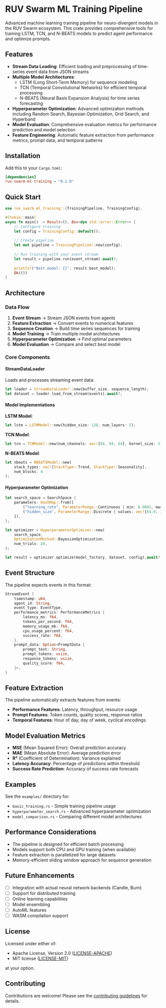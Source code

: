 # RUV Swarm ML Training Pipeline

Advanced machine learning training pipeline for neuro-divergent models in the RUV Swarm ecosystem. This crate provides comprehensive tools for training LSTM, TCN, and N-BEATS models to predict agent performance and optimize prompts.

## Features

- **Stream Data Loading**: Efficient loading and preprocessing of time-series event data from JSON streams
- **Multiple Model Architectures**:
  - LSTM (Long Short-Term Memory) for sequence modeling
  - TCN (Temporal Convolutional Networks) for efficient temporal processing
  - N-BEATS (Neural Basis Expansion Analysis) for time series forecasting
- **Hyperparameter Optimization**: Advanced optimization methods including Random Search, Bayesian Optimization, Grid Search, and Hyperband
- **Model Evaluation**: Comprehensive evaluation metrics for performance prediction and model selection
- **Feature Engineering**: Automatic feature extraction from performance metrics, prompt data, and temporal patterns

## Installation

Add this to your `Cargo.toml`:

```toml
[dependencies]
ruv-swarm-ml-training = "0.1.0"
```

## Quick Start

```rust
use ruv_swarm_ml_training::{TrainingPipeline, TrainingConfig};

#[tokio::main]
async fn main() -> Result<(), Box<dyn std::error::Error>> {
    // Configure training
    let config = TrainingConfig::default();
    
    // Create pipeline
    let mut pipeline = TrainingPipeline::new(config);
    
    // Run training with your event stream
    let result = pipeline.run(event_stream).await?;
    
    println!("Best model: {}", result.best_model);
    Ok(())
}
```

## Architecture

### Data Flow

1. **Event Stream** → Stream JSON events from agents
2. **Feature Extraction** → Convert events to numerical features
3. **Sequence Creation** → Build time series sequences for training
4. **Model Training** → Train multiple model architectures
5. **Hyperparameter Optimization** → Find optimal parameters
6. **Model Evaluation** → Compare and select best model

### Core Components

#### StreamDataLoader
Loads and processes streaming event data:
```rust
let loader = StreamDataLoader::new(buffer_size, sequence_length);
let dataset = loader.load_from_stream(events).await?;
```

#### Model Implementations

**LSTM Model**:
```rust
let lstm = LSTMModel::new(hidden_size: 128, num_layers: 2);
```

**TCN Model**:
```rust
let tcn = TCNModel::new(num_channels: vec![64, 64, 64], kernel_size: 3);
```

**N-BEATS Model**:
```rust
let nbeats = NBEATSModel::new(
    stack_types: vec![StackType::Trend, StackType::Seasonality],
    num_blocks: 4
);
```

#### Hyperparameter Optimization

```rust
let search_space = SearchSpace {
    parameters: HashMap::from([
        ("learning_rate", ParameterRange::Continuous { min: 0.0001, max: 0.01 }),
        ("hidden_size", ParameterRange::Discrete { values: vec![64.0, 128.0, 256.0] }),
    ]),
};

let optimizer = HyperparameterOptimizer::new(
    search_space,
    OptimizationMethod::BayesianOptimization,
    num_trials: 20,
);

let result = optimizer.optimize(model_factory, dataset, config).await?;
```

## Event Structure

The pipeline expects events in this format:

```rust
StreamEvent {
    timestamp: u64,
    agent_id: String,
    event_type: EventType,
    performance_metrics: PerformanceMetrics {
        latency_ms: f64,
        tokens_per_second: f64,
        memory_usage_mb: f64,
        cpu_usage_percent: f64,
        success_rate: f64,
    },
    prompt_data: Option<PromptData {
        prompt_text: String,
        prompt_tokens: usize,
        response_tokens: usize,
        quality_score: f64,
    }>,
}
```

## Feature Extraction

The pipeline automatically extracts features from events:

- **Performance Features**: Latency, throughput, resource usage
- **Prompt Features**: Token counts, quality scores, response ratios
- **Temporal Features**: Hour of day, day of week, cyclical encodings

## Model Evaluation Metrics

- **MSE** (Mean Squared Error): Overall prediction accuracy
- **MAE** (Mean Absolute Error): Average prediction error
- **R²** (Coefficient of Determination): Variance explained
- **Latency Accuracy**: Percentage of predictions within threshold
- **Success Rate Prediction**: Accuracy of success rate forecasts

## Examples

See the `examples/` directory for:

- `basic_training.rs` - Simple training pipeline usage
- `hyperparameter_search.rs` - Advanced hyperparameter optimization
- `model_comparison.rs` - Comparing different model architectures

## Performance Considerations

- The pipeline is designed for efficient batch processing
- Models support both CPU and GPU training (when available)
- Feature extraction is parallelized for large datasets
- Memory-efficient sliding window approach for sequence generation

## Future Enhancements

- [ ] Integration with actual neural network backends (Candle, Burn)
- [ ] Support for distributed training
- [ ] Online learning capabilities
- [ ] Model ensembling
- [ ] AutoML features
- [ ] WASM compilation support

## License

Licensed under either of:
- Apache License, Version 2.0 ([LICENSE-APACHE](../../LICENSE-APACHE))
- MIT license ([LICENSE-MIT](../../LICENSE-MIT))

at your option.

## Contributing

Contributions are welcome! Please see the [contributing guidelines](../../CONTRIBUTING.md) for details.